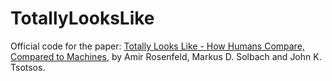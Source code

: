 # TotallyLooksLike
Official code for the paper: [Totally Looks Like - How Humans Compare, Compared to Machines](https://arxiv.org/abs/1803.01485), by Amir Rosenfeld, Markus D. Solbach and John K. Tsotsos.
